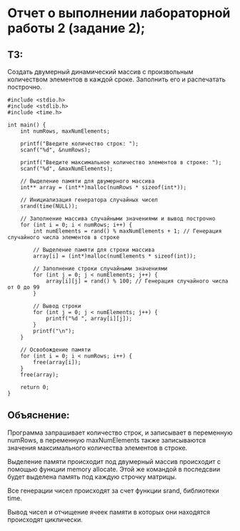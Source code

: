 # Отчет о выполнении лабораторной работы 2 (задание 2);

## ТЗ:
Создать двумерный динамический массив с произвольным количеством элементов в каждой сроке. Заполнить его и распечатать построчно. 

``` Листинг кода 
#include <stdio.h>
#include <stdlib.h>
#include <time.h>

int main() {
    int numRows, maxNumElements;

    printf("Введите количество строк: ");
    scanf("%d", &numRows);

    printf("Введите максимальное количество элементов в строке: ");
    scanf("%d", &maxNumElements);

    // Выделение памяти для двумерного массива
    int** array = (int**)malloc(numRows * sizeof(int*));

    // Инициализация генератора случайных чисел
    srand(time(NULL));

    // Заполнение массива случайными значениями и вывод построчно
    for (int i = 0; i < numRows; i++) {
        int numElements = rand() % maxNumElements + 1; // Генерация случайного числа элементов в строке

        // Выделение памяти для строки массива
        array[i] = (int*)malloc(numElements * sizeof(int));

        // Заполнение строки случайными значениями
        for (int j = 0; j < numElements; j++) {
            array[i][j] = rand() % 100; // Генерация случайного числа от 0 до 99
        }

        // Вывод строки
        for (int j = 0; j < numElements; j++) {
            printf("%d ", array[i][j]);
        }
        printf("\n");
    }

    // Освобождение памяти
    for (int i = 0; i < numRows; i++) {
        free(array[i]);
    }
    free(array);

    return 0;
}
```

## Объяснение: 

Программа запрашивает количество строк, и записывает в переменную numRows, в переменную  maxNumElements также записываются значения максимального количества элементов в строке.

Выделение памяти происходит под двумерный массив происходит с помощью функции memory allocate. Этой же командой в последсвии будет выделена память под каждую строчку матрицы.

Все генерации чисел происходят за счет функции srand, библиотеки time. 

Вывод чисел и отчищение ячеек памяти в которых они находятся происходят циклически.
